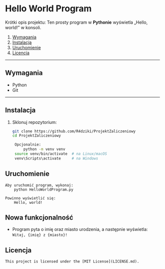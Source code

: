 # Hello World Program

Krótki opis projektu: Ten prosty program w **Pythonie** wyświetla „Hello, world!” w konsoli.

1. [Wymagania](#wymagania)  
2. [Instalacja](#instalacja)  
3. [Uruchomienie](#uruchomienie)  
4. [Licencja](#licencja)

---

## Wymagania

- Python  
- Git

---

## Instalacja

1. Sklonuj repozytorium:  
   ```bash
   git clone https://github.com/R4dziki/ProjektZaliczeniowy
   cd ProjektZaliczeniowy

    Opcjonalnie:
        python -m venv venv
    source venv/bin/activate  # na Linux/macOS
    venv\Scripts\activate     # na Windows

## Uruchomienie 

    Aby uruchomić program, wykonaj:
        python HelloWorldProgram.py
    
    Powinno wyświetlić się:
        Hello, world!

## Nowa funkcjonalność
- Program pyta o imię oraz miasto urodzenia, a następnie wyświetla:  
  `Witaj, {imię} z {miasto}!`

## Licencja 

    This project is licensed under the [MIT License](LICENSE.md).
    
    